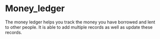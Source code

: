 # Money_ledger
The money ledger helps you track the money you have borrowed and lent to other people. It is able to add multiple records as well as update these  records. 
